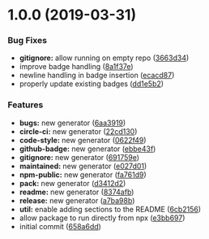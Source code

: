 # 1.0.0 (2019-03-31)


### Bug Fixes

* **gitignore:** allow running on empty repo ([3663d34](https://github.com/kennship/generator-kennship/commit/3663d34))
* improve badge handling ([8a1f37e](https://github.com/kennship/generator-kennship/commit/8a1f37e))
* newline handling in badge insertion ([ecacd87](https://github.com/kennship/generator-kennship/commit/ecacd87))
* properly update existing badges ([dd1e5b2](https://github.com/kennship/generator-kennship/commit/dd1e5b2))


### Features

* **bugs:** new generator ([6aa3919](https://github.com/kennship/generator-kennship/commit/6aa3919))
* **circle-ci:** new generator ([22cd130](https://github.com/kennship/generator-kennship/commit/22cd130))
* **code-style:** new generator ([0622f49](https://github.com/kennship/generator-kennship/commit/0622f49))
* **github-badge:** new generator ([ebbe43f](https://github.com/kennship/generator-kennship/commit/ebbe43f))
* **gitignore:** new generator ([691759e](https://github.com/kennship/generator-kennship/commit/691759e))
* **maintained:** new generator ([e027d01](https://github.com/kennship/generator-kennship/commit/e027d01))
* **npm-public:** new generator ([fa761d9](https://github.com/kennship/generator-kennship/commit/fa761d9))
* **pack:** new generator ([d3412d2](https://github.com/kennship/generator-kennship/commit/d3412d2))
* **readme:** new generator ([8374afb](https://github.com/kennship/generator-kennship/commit/8374afb))
* **release:** new generator ([a7ba98b](https://github.com/kennship/generator-kennship/commit/a7ba98b))
* **util:** enable adding sections to the README ([6cb2156](https://github.com/kennship/generator-kennship/commit/6cb2156))
* allow package to run directly from npx ([e3bb697](https://github.com/kennship/generator-kennship/commit/e3bb697))
* initial commit ([658a6dd](https://github.com/kennship/generator-kennship/commit/658a6dd))
